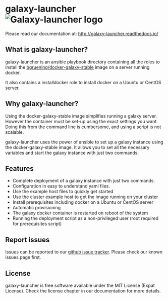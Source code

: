 # galaxy-launcher ![Galaxy-launcher logo](logo/galaxy-launcher-transparant-small.png "Launch your Galaxy!")

Please read our documentation at: http://galaxy-launcher.readthedocs.io/

## What is galaxy-launcher?
galaxy-launcher is an ansible playbook directory containing all the roles to install the
 [bgruening/docker-galaxy-stable](https://github.com/bgruening/docker-galaxy-stable)
image on a server running docker.

It also contains a installdocker role to install docker on a Ubuntu or CentOS server.

## Why galaxy-launcher?
Using the docker-galaxy-stable image simplifies running a galaxy server.
However the container must be set-up using the exact settings you want.
Doing this from the command line is cumbersome, and using a script is not scalable.

galaxy-launcher uses the power of ansible to set up a galaxy instance using
the docker-galaxy-stable image. It allows you to set all the necessary variables
and start the galaxy instance with just two commands.

## Features
* Complete deployment of a galaxy instance with just two commands.
* Configuration in easy to understand yaml files.
* Use the example host files to quickly get started
* Use the cluster example host to get the image running on your cluster
* Install prerequisites including docker on a Ubuntu or CentOS server
* Automatic provisioning
* The galaxy docker container is restarted on reboot of the system
* Running the deployment script as a non-privileged user (root required for prerequisites script)

## Report issues
Issues can be reported to our [github issue tracker](https://github.com/LUMC/galaxy-launcher/issues).
Please check our known issues page first.

## License
galaxy-launcher is free software available under the MIT License (Expat License).
Check the license chapter in our documentation for more details.
